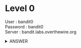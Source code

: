 # Level 0

User : bandit0 <br />
Password : bandit0 <br />
Server : bandit.labs.overthewire.org

<details><summary>ANSWER</summary>
<p>

```console
ssh -p 2220 bandit0@bandit.labs.overthewire.org
```

</p>
</details>